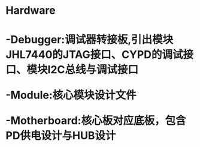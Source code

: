 <h1>Hardware<h1>
-Debugger:调试器转接板,引出模块JHL7440的JTAG接口、CYPD的调试接口、模块I2C总线与调试接口

-Module:核心模块设计文件

-Motherboard:核心板对应底板，包含PD供电设计与HUB设计